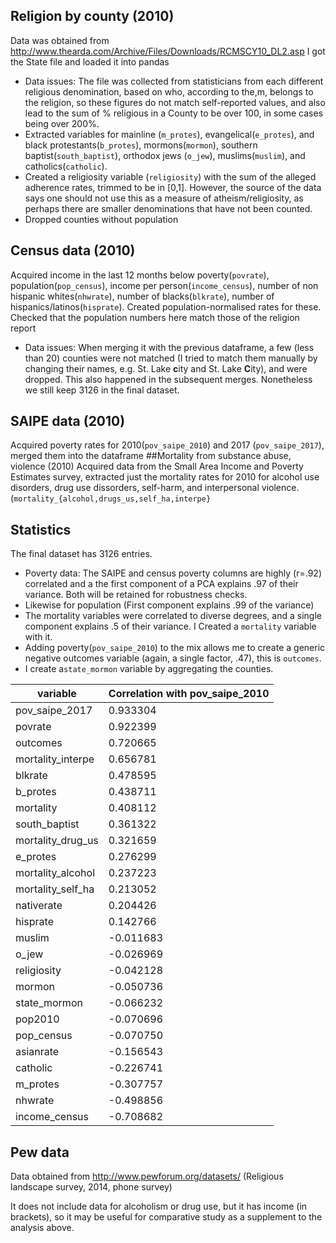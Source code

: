 ## Religion by county (2010)
Data was obtained from http://www.thearda.com/Archive/Files/Downloads/RCMSCY10_DL2.asp
I got the State file and loaded it into pandas

* Data issues: The file was collected from statisticians from each different religious denomination, based on who, according to the,m, belongs to the religion, so these figures do not match self-reported values, and also lead to the sum of % religious in a County to be over 100, in some cases being over 200%. 
* Extracted variables for mainline (`m_protes`), evangelical(`e_protes`), and black protestants(`b_protes`), mormons(`mormon`), southern baptist(`south_baptist`), orthodox jews (`o_jew`), muslims(`muslim`), and catholics(`catholic`).
* Created a religiosity variable (`religiosity`) with the sum of the alleged adherence rates, trimmed to be in [0,1]. However, the source of the data says one should not use this as a measure of atheism/religiosity, as perhaps there are smaller denominations that have not been counted.
* Dropped counties without population

## Census data (2010)
Acquired income in the last 12 months below poverty(`povrate`), population(`pop_census`), income per person(`income_census`), number of non hispanic whites(`nhwrate`), number of blacks(`blkrate`), number of hispanics/latinos(`hisprate`). Created population-normalised rates for these. Checked that the population numbers here match those of the religion report

* Data issues: When merging it with the previous dataframe, a few (less than 20) counties were not matched (I tried to match them manually by changing their names, e.g. St. Lake **c**ity and St. Lake **C**ity), and were dropped. This also happened in the subsequent merges. Nonetheless we still keep 3126 in the final dataset.
## SAIPE data (2010)
Acquired poverty rates for 2010(`pov_saipe_2010`) and 2017 (`pov_saipe_2017`), merged them into the dataframe
##Mortality from substance abuse, violence (2010)
Acquired data from the Small Area Income and Poverty Estimates survey, extracted just the mortality rates for 2010 for alcohol use disorders, drug use dissorders, self-harm, and interpersonal violence. (`mortality_{alcohol,drugs_us,self_ha,interpe}`
## Statistics
The final dataset has 3126 entries.

* Poverty data: The SAIPE and census poverty columns are highly (r=.92) correlated and a the first component of a PCA explains .97 of their variance. Both will be retained for robustness checks.
* Likewise for population (First component explains .99 of the variance)
* The mortality variables were correlated to diverse degrees, and a single component explains .5 of their variance. I Created a `mortality` variable with it.
*  Adding poverty(`pov_saipe_2010`) to the mix allows me to create a generic negative outcomes variable (again, a single factor, .47), this is `outcomes`.
* I create a`state_mormon` variable by aggregating the counties.

| variable          | Correlation with pov_saipe_2010 |
|-------------------|---------------------------------|
| pov_saipe_2017    | 0.933304                        |
| povrate           | 0.922399                        |
| outcomes          | 0.720665                        |
| mortality_interpe | 0.656781                        |
| blkrate           | 0.478595                        |
| b_protes          | 0.438711                        |
| mortality         | 0.408112                        |
| south_baptist     | 0.361322                        |
| mortality_drug_us | 0.321659                        |
| e_protes          | 0.276299                        |
| mortality_alcohol | 0.237223                        |
| mortality_self_ha | 0.213052                        |
|nativerate           |0.204426|
|hisprate             |0.142766|
| muslim            | -0.011683                       |
| o_jew             | -0.026969                       |
| religiosity       | -0.042128                       |
| mormon            | -0.050736                       |
|state_mormon|-0.066232|
| pop2010           | -0.070696                       |
| pop_census        | -0.070750                       |
|asianrate           |-0.156543|
| catholic          | -0.226741                       |
| m_protes          | -0.307757                       |
| nhwrate           | -0.498856                       |
| income_census     | -0.708682                       |

## Pew data
Data obtained from http://www.pewforum.org/datasets/ (Religious landscape survey, 2014, phone survey)

It does not include data for alcoholism or drug use, but it has income (in brackets), so it may be useful for comparative study as a supplement to the analysis above.